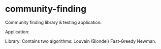community-finding
=================

Community finding library &amp; testing application.

Application:

Library:
Contains two algorithms: 
Louvain (Blondel)
Fast-Greedy Newman.

